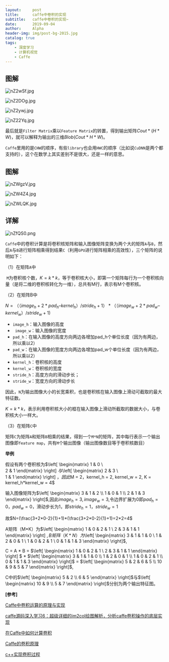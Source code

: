 ```yaml
---
layout:     post
title:      caffe中卷积的实现
subtitle:   caffe中卷积的实现~ 
date:       2019-09-04
author:     Alpha
header-img: img/post-bg-2015.jpg
catalog: true
tags:
    - 深度学习
	- 计算机视觉
	- Caffe
---
```


## 图解

![nZ2wSf.jpg](https://s2.ax1x.com/2019/09/04/nZ2wSf.jpg)



![nZ2DOg.jpg](https://s2.ax1x.com/2019/09/04/nZ2DOg.jpg)



![nZ2ywj.jpg](https://s2.ax1x.com/2019/09/04/nZ2ywj.jpg)



![nZ22Yq.jpg](https://s2.ax1x.com/2019/09/04/nZ22Yq.jpg)

最后就是`Filter Matrix`乘以`Feature Matrix`的转置，得到输出矩阵$Cout * (H * W)$，就可以解释为输出的三维$Blob(Cout * H * W)$。

`Caffe`里用的是`CHW`的顺序，有些`library`也会用`HWC`的顺序（比如说`CuDNN`是两个都支持的），这个在数学上其实差别不是很大，还是一样的意思。



## 图解

![nZWgzV.jpg](https://s2.ax1x.com/2019/09/04/nZWgzV.jpg)



![nZW4Z4.jpg](https://s2.ax1x.com/2019/09/04/nZW4Z4.jpg)



![nZWLQK.jpg](https://s2.ax1x.com/2019/09/04/nZWLQK.jpg)



## 详解

![nZfQS0.png](https://s2.ax1x.com/2019/09/04/nZfQS0.png)

`Caffe`中的卷积计算是将卷积核矩阵和输入图像矩阵变换为两个大的矩阵`A`与`B`，然后`A`与`B`进行矩阵相乘得到结果`C`（利用`GPU`进行矩阵相乘的高效性），三个矩阵的说明如下：

（1）在矩阵`A`中

​        `M`为卷积核个数，$K=k*k$，等于卷积核大小，即第一个矩阵每行为一个卷积核向量（是将二维的卷积核转化为一维），总共有M行，表示有M个卷积核。

（2）在矩阵B中

$N=（（image_h + 2*pad_h – kernel_h）/stride_h+ 1）*（（image_w +2*pad_w – kernel_w）/stride_w + 1)$

- `image_h`：输入图像的高度
- ` image_w`：输入图像的宽度
- `pad_h`：在输入图像的高度方向两边各增加pad_h个单位长度（因为有两边，所以乘以2）
- `pad_w`：在输入图像的宽度方向两边各增加pad_w个单位长度（因为有两边，所以乘以2）
- `kernel_h`：卷积核的高度
- `kernel_w`：卷积核的宽度
- `stride_h`：高度方向的滑动步长；
- `stride_w`：宽度方向的滑动步长

因此，`N`为输出图像大小的长宽乘积，也是卷积核在输入图像上滑动可截取的最大特征数。

$K=k*k$，表示利用卷积核大小的框在输入图像上滑动所截取的数据大小，与卷积核大小一样大。

（3）在矩阵`C`中

​        矩阵`C`为矩阵`A`和矩阵`B`相乘的结果，得到一个`M*N`的矩阵，其中每行表示一个输出图像即`feature map`，共有`M`个输出图像（输出图像数目等于卷积核数目）



**举例**

假设有两个卷积核为$\left[
 \begin{matrix}
   1 & 0  \\\
   2 & 1
  \end{matrix}
  \right] $与$\left[
 \begin{matrix}
   2 & 3  \\\
   1 & 1
  \end{matrix}
  \right] $，因此$M = 2，kernel_h = 2, kernel_w = 2, K = kernel_h*kernel_w = 4$

输入图像矩阵为$\left[
 \begin{matrix}
   3 & 1 & 2 \\
   1 & 0 & 1 \\
   2 & 1 & 3
  \end{matrix}
  \right]$,因此$image_h = 3,image_w = 3$,令边界扩展为0即$pad_h=0，pad_w=0$，滑动步长为1，即$stride_h=1，stride_w=1$

 故$N=(\frac{3+2*0-2}{1}+1)*(\frac{3+2*0-2}{1}+1)=2*2=4$

  A矩阵（M*K）为$\left[
 \begin{matrix}
   1 & 0 & 2 & 1 \\
   2 & 3 & 1 & 1
  \end{matrix}
  \right] $,B矩阵（K * N）为$\left[
 \begin{matrix}
   3 & 1 & 1 & 0 \\
   1 & 2 & 0 & 1 \\
   1 & 0 & 2 & 1 \\
   0 & 1 & 1 & 3
  \end{matrix}
  \right]$,

C = A * B = $\left[
 \begin{matrix}
   1 & 0 & 2 & 1 \\
   2 & 3 & 1 & 1
  \end{matrix}
  \right] $ * $\left[
 \begin{matrix}
   3 & 1 & 1 & 0 \\
   1 & 2 & 0 & 1 \\
   1 & 0 & 2 & 1 \\
   0 & 1 & 1 & 3
  \end{matrix}
  \right]$ = $\left[
 \begin{matrix}
   5 & 2 & 6 & 5 \\
   10 & 9 & 5 & 7 
  \end{matrix}
  \right]$,

C中的$\left[
 \begin{matrix}
   5 & 2 \\
   6 & 5 
  \end{matrix}
  \right]$与$\left[
 \begin{matrix}
   10 & 9 \\
   5 & 7 
  \end{matrix}
  \right]$分别为两个输出特征图。



**[参考]**

[Caffe中卷积运算的原理与实现](https://blog.csdn.net/qianqing13579/article/details/71844172)

[caffe源码深入学习6：超级详细的im2col绘图解析，分析caffe卷积操作的底层实现](https://blog.csdn.net/jiongnima/article/details/69736844)

[在Caffe中如何计算卷积](https://www.zhihu.com/question/28385679)

[Caffe的卷积原理](https://blog.csdn.net/xiaoyezi_1834/article/details/50786363)

[c++实现卷积过程](https://blog.csdn.net/yu734390853/article/details/77571897)